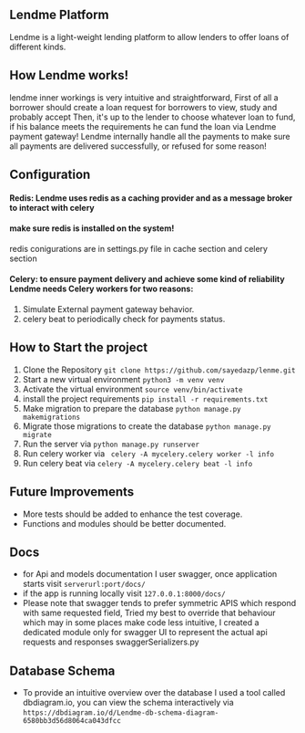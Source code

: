 ## Lendme Platform
Lendme is a light-weight lending platform to allow lenders to offer loans of different kinds.

## How Lendme works!

lendme inner workings is very intuitive and straightforward,
First of all a borrower should create a loan request for borrowers to view, study and probably accept
Then, it's up to the lender to choose whatever loan to fund, if his balance meets the requirements he can fund the loan via Lendme payment gateway!
Lendme internally handle all the payments to make sure all payments are delivered successfully, or refused for some reason! 

## Configuration

#### Redis: Lendme uses redis as a caching provider and as a message broker to interact with celery
#### make sure redis is installed on the system!
redis conigurations are in settings.py file in cache section and celery section

#### Celery: to ensure payment delivery and achieve some kind of reliability Lendme needs Celery workers for two reasons:
 1. Simulate External payment gateway behavior.
 2. celery beat to periodically check for payments status.
 


## How to Start the project
 1. Clone the Repository    `git clone https://github.com/sayedazp/lenme.git`
 2. Start a new virtual environment  `python3 -m venv venv`
 3. Activate the virtual environment `source venv/bin/activate` 
 4. install the project requirements `pip install -r requirements.txt`
 5. Make migration to prepare the database `python manage.py makemigrations`
 6. Migrate those migrations to create the database `python manage.py migrate`
 7. Run the server via `python manage.py runserver`
 8. Run celery worker via ` celery -A mycelery.celery worker -l info`
 9. Run celery beat via `celery -A mycelery.celery beat -l info`  

## Future Improvements

 - More tests should be added to enhance the test coverage.
 - Functions and modules should be better documented.

## Docs
 - for Api and models documentation I user swagger, once application starts visit `serverurl:port/docs/`
 - if the app is running locally visit `127.0.0.1:8000/docs/`
 - Please note that swagger tends to prefer symmetric APIS which respond with same requested field, Tried my best to override that behaviour which may in some places make code less intuitive, I created a dedicated module only for swagger UI to represent the actual api requests and responses swaggerSerializers.py

## Database Schema
 - To provide an intuitive overview over the database I used a tool called dbdiagram.io, you can view the schema interactively via `https://dbdiagram.io/d/Lendme-db-schema-diagram-6580bb3d56d8064ca043dfcc`
